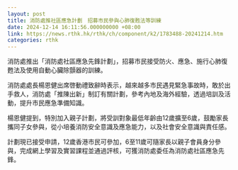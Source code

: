 ```yaml
---
layout: post
title: 消防處推社區應急計劃　招募市民參與心肺復甦法等訓練
date: 2024-12-14 16:11:56.000000000 +08:00
link: https://news.rthk.hk/rthk/ch/component/k2/1783488-20241214.htm
categories: rthk
---
```


消防處推出「消防處社區應急先鋒計劃」，招募市民接受防火、應急、施行心肺復甦法及使用自動心臟除顫器的訓練。

消防處處長楊恩健出席啓動禮致辭時表示，越來越多市民遇見緊急事故時，敢於出手救人，消防處「推陳出新」制訂有關計劃，參考內地及海外經驗，透過培訓及活動，提升市民應急準備知識。

楊恩健提到，特別加入親子計劃，將受訓對象最低年齡由12歲擴至6歲，鼓勵家長攜同子女參與，從小培養消防安全意識及應急能力，以及社會安全意識與責任感。

計劃現已接受申請，12歲香港市民可參加，6至11歲可隨家長以親子會員身分參與，完成網上學習及實習課程並通過評核，可獲消防處委任為消防處社區應急先鋒。
